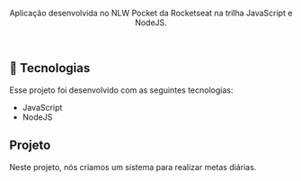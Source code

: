 <p align="center">
Aplicação desenvolvida no NLW Pocket da Rocketseat na trilha JavaScript e NodeJS.
</p>

<br>

## 🚀 Tecnologias

Esse projeto foi desenvolvido com as seguintes tecnologias:

- JavaScript
- NodeJS

## Projeto

Neste projeto, nós criamos um sistema para realizar metas diárias.
